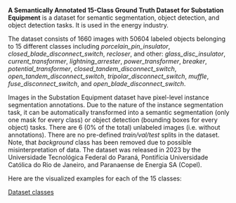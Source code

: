 **A Semantically Annotated 15-Class Ground Truth Dataset for Substation Equipment** is a dataset for semantic segmentation, object detection, and object detection tasks. It is used in the energy industry. 

The dataset consists of 1660 images with 50604 labeled objects belonging to 15 different classes including *porcelain_pin_insulator*, *closed_blade_disconnect_switch*, *recloser*, and other: *glass_disc_insulator*, *current_transformer*, *lightning_arrester*, *power_transformer*, *breaker*, *potential_transformer*, *closed_tandem_disconnect_switch*, *open_tandem_disconnect_switch*, *tripolar_disconnect_switch*, *muffle*, *fuse_disconnect_switch*, and *open_blade_disconnect_switch*.

Images in the Substation Equipment dataset have pixel-level instance segmentation annotations. Due to the nature of the instance segmentation task, it can be automatically transformed into a semantic segmentation (only one mask for every class) or object detection (bounding boxes for every object) tasks. There are 6 (0% of the total) unlabeled images (i.e. without annotations). There are no pre-defined <i>train/val/test</i> splits in the dataset. Note, that *background* class has been removed due to possible misinterpretation of data. The dataset was released in 2023 by the Universidade Tecnológica Federal do Paraná, Pontifícia Universidade Católica do Rio de Janeiro, and Paranaense de Energia SA (Copel).

Here are the visualized examples for each of the 15 classes:

[Dataset classes](https://github.com/dataset-ninja/substation-equipment/raw/main/visualizations/classes_preview.webm)

